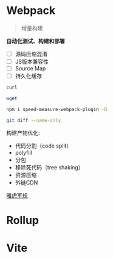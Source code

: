 # Webpack

> 增量构建

**自动化测试、构建和部署**

- [ ] 源码压缩混淆
- [ ] JS版本兼容性
- [ ] Source Map
- [ ] 持久化缓存

```sh
curl 

wget

npm i speed-measure-webpack-plugin -D

git diff --name-only

```

构建产物优化:

- 代码分割（code split）
- polyfill
- 分包
- 移除死代码（tree shaking）
- 资源压缩
- 外链CDN

[雅虎军规](https://chenoge.github.io/2018/07/03/%E9%9B%85%E8%99%8E%E5%89%8D%E7%AB%AF%E4%BC%98%E5%8C%96%E7%9A%8435%E6%9D%A1%E5%86%9B%E8%A7%84/)

# Rollup

# Vite
